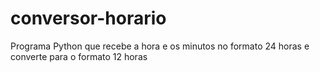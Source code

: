 # conversor-horario
Programa Python que recebe a hora e os minutos no formato 24 horas e converte para o formato 12 horas
